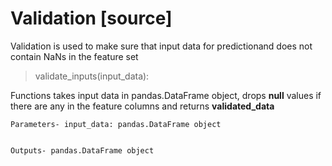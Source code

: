 # Validation [source]

Validation is used to make sure that input data for predictionand does not contain NaNs in the feature set

> validate_inputs(input_data):

Functions takes input data in pandas.DataFrame object, drops __null__ values if there are any in the feature columns and returns __validated_data__

    Parameters- input_data: pandas.DataFrame object                         


    Outputs- pandas.DataFrame object
